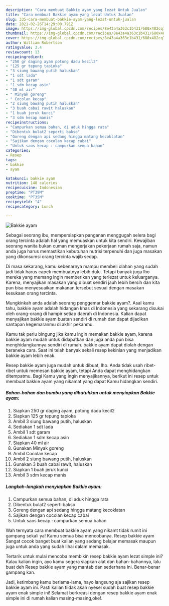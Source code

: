 ```yaml
---
description: "Cara membuat Bakkie ayam yang lezat Untuk Jualan"
title: "Cara membuat Bakkie ayam yang lezat Untuk Jualan"
slug: 335-cara-membuat-bakkie-ayam-yang-lezat-untuk-jualan
date: 2021-02-26T14:29:00.791Z
image: https://img-global.cpcdn.com/recipes/8e43a4a363c1b431/680x482cq70/bakkie-ayam-foto-resep-utama.jpg
thumbnail: https://img-global.cpcdn.com/recipes/8e43a4a363c1b431/680x482cq70/bakkie-ayam-foto-resep-utama.jpg
cover: https://img-global.cpcdn.com/recipes/8e43a4a363c1b431/680x482cq70/bakkie-ayam-foto-resep-utama.jpg
author: William Robertson
ratingvalue: 3.4
reviewcount: 13
recipeingredient:
- "250 gr daging ayam potong dadu kecil2"
- "125 gr tepung tapioka"
- "3 siung bawang putih haluskan"
- "1 sdt lada"
- "1 sdt garam"
- "1 sdm kecap asin"
- "40 ml air"
- " Minyak goreng"
- " Cocolan kecap"
- "2 siung bawang putih haluskan"
- "3 buah cabai rawit haluskan"
- "1 buah jeruk kunci"
- "3 sdm kecap manis"
recipeinstructions:
- "Campurkan semua bahan, di aduk hingga rata"
- "Dibentuk bulat2 seperti bakso"
- "Goreng dengan api sedang hingga matang kecoklatan"
- "Sajikan dengan cocolan kecap cabai"
- "Untuk saos kecap : campurkan semua bahan"
categories:
- Resep
tags:
- bakkie
- ayam

katakunci: bakkie ayam 
nutrition: 148 calories
recipecuisine: Indonesian
preptime: "PT39M"
cooktime: "PT35M"
recipeyield: "4"
recipecategory: Lunch

---
```



![Bakkie ayam](https://img-global.cpcdn.com/recipes/8e43a4a363c1b431/680x482cq70/bakkie-ayam-foto-resep-utama.jpg)

Sebagai seorang ibu, mempersiapkan panganan menggugah selera bagi orang tercinta adalah hal yang memuaskan untuk kita sendiri. Kewajiban seorang  wanita bukan cuman mengerjakan pekerjaan rumah saja, namun anda juga harus memastikan kebutuhan nutrisi terpenuhi dan juga masakan yang dikonsumsi orang tercinta wajib sedap.

Di masa  sekarang, kamu sebenarnya mampu membeli olahan yang sudah jadi tidak harus capek membuatnya lebih dulu. Tetapi banyak juga lho mereka yang memang ingin memberikan yang terlezat untuk keluarganya. Karena, menyajikan masakan yang dibuat sendiri jauh lebih bersih dan kita pun bisa menyesuaikan makanan tersebut sesuai dengan masakan kesukaan orang tercinta. 



Mungkinkah anda adalah seorang penggemar bakkie ayam?. Asal kamu tahu, bakkie ayam adalah hidangan khas di Indonesia yang sekarang disukai oleh orang-orang di hampir setiap daerah di Indonesia. Kalian dapat menyajikan bakkie ayam buatan sendiri di rumah dan dapat dijadikan santapan kegemaranmu di akhir pekanmu.

Kamu tak perlu bingung jika kamu ingin memakan bakkie ayam, karena bakkie ayam mudah untuk didapatkan dan juga anda pun bisa menghidangkannya sendiri di rumah. bakkie ayam dapat diolah dengan beraneka cara. Saat ini telah banyak sekali resep kekinian yang menjadikan bakkie ayam lebih enak.

Resep bakkie ayam juga mudah untuk dibuat, lho. Anda tidak usah ribet-ribet untuk memesan bakkie ayam, tetapi Anda dapat menghidangkan ditempatmu. Bagi Kamu yang ingin menyajikannya, berikut ini resep untuk membuat bakkie ayam yang nikamat yang dapat Kamu hidangkan sendiri.

<!--inarticleads1-->

##### Bahan-bahan dan bumbu yang dibutuhkan untuk menyiapkan Bakkie ayam:

1. Siapkan 250 gr daging ayam, potong dadu kecil2
1. Siapkan 125 gr tepung tapioka
1. Ambil 3 siung bawang putih, haluskan
1. Sediakan 1 sdt lada
1. Ambil 1 sdt garam
1. Sediakan 1 sdm kecap asin
1. Siapkan 40 ml air
1. Gunakan  Minyak goreng
1. Ambil  Cocolan kecap
1. Ambil 2 siung bawang putih, haluskan
1. Gunakan 3 buah cabai rawit, haluskan
1. Siapkan 1 buah jeruk kunci
1. Ambil 3 sdm kecap manis




<!--inarticleads2-->

##### Langkah-langkah menyiapkan Bakkie ayam:

1. Campurkan semua bahan, di aduk hingga rata
1. Dibentuk bulat2 seperti bakso
1. Goreng dengan api sedang hingga matang kecoklatan
1. Sajikan dengan cocolan kecap cabai
1. Untuk saos kecap : campurkan semua bahan




Wah ternyata cara membuat bakkie ayam yang nikamt tidak rumit ini gampang sekali ya! Kamu semua bisa mencobanya. Resep bakkie ayam Sangat cocok banget buat kalian yang sedang belajar memasak maupun juga untuk anda yang sudah lihai dalam memasak.

Tertarik untuk mulai mencoba membikin resep bakkie ayam lezat simple ini? Kalau kalian ingin, ayo kamu segera siapkan alat dan bahan-bahannya, lalu buat deh Resep bakkie ayam yang mantab dan sederhana ini. Benar-benar gampang kan. 

Jadi, ketimbang kamu berlama-lama, hayo langsung aja sajikan resep bakkie ayam ini. Pasti kalian tiidak akan nyesel sudah buat resep bakkie ayam enak simple ini! Selamat berkreasi dengan resep bakkie ayam enak simple ini di rumah kalian masing-masing,oke!.

